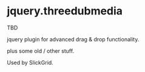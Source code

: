 # jquery.threedubmedia

TBD

jquery plugin for advanced drag & drop functionality.

plus some old / other stuff.

Used by SlickGrid.
